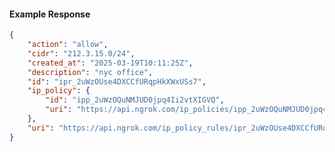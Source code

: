 <!-- Code generated for API Clients. DO NOT EDIT. -->

#### Example Response

```json
{
	"action": "allow",
	"cidr": "212.3.15.0/24",
	"created_at": "2025-03-19T10:11:25Z",
	"description": "nyc office",
	"id": "ipr_2uWzOUse4DXCCfURqpHkXWxUSs7",
	"ip_policy": {
		"id": "ipp_2uWzOQuNMJUD0jpq4Ii2vtXIGVQ",
		"uri": "https://api.ngrok.com/ip_policies/ipp_2uWzOQuNMJUD0jpq4Ii2vtXIGVQ"
	},
	"uri": "https://api.ngrok.com/ip_policy_rules/ipr_2uWzOUse4DXCCfURqpHkXWxUSs7"
}
```
